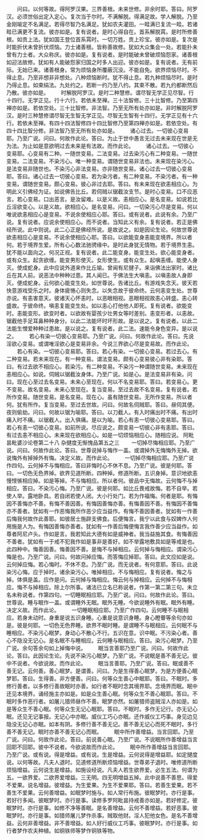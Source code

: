<!-- { "loadSidebar": true } -->
　　问曰。以何等故。得阿罗汉果。三界善根。未来世修。非余时耶。答曰。阿罗汉。必须世俗出定入定心。复次当于尔时。不满解脱。得满足故。学人解脱。乃至金刚喻定不名满足。若得尽智乃名满足。犹如农夫灌田。一畦满已复流一畦。若诸畦已满更不复流。彼亦如是。复有说者。是时心得自在。首系解脱罥。是时所修善根。如贡上法。犹如国王登位首系罥时。一切万姓。贡上珍宝。彼亦如是。复次是时能折伏未曾折伏烦恼。力士诸善根。皆称善故修。犹如大众集会一处。若能扑未曾有力士者。大众称庆。彼亦如是。复有说者。是时能破未曾破烦恼怨家。诸善根如迎法故修。犹如有人能破怨家归国之时多人出迎。彼亦如是。复有说者。无有前际。无始已来。诸善根身。常为烦恼身所覆蔽沉没。不能自免。欲界烦恼尽时。不得止息。乃至非想非非想处。八种烦恼断时。犹不得止息。若九种烦恼尽时。是时乃得止息。如束绢法。九处约之。若断一约乃至八约。其束不散。若九约都断然后乃散。彼亦如是。
　　时解脱阿罗汉。是时二种慧修。谓尽智无学正见尽智。行十四行。无学正见。行十六行。若依未至禅。三十法智修。三十比智修。乃至第四禅亦如是。若依空处。三十比智修。非法智。乃至无所有处亦如是。非时解脱阿罗汉。是时三种慧修谓尽智无生智无学正见。尽智无生智有十四行。无学正见有十六行。若依未至禅。有四十四法智修四十四比智修乃至第四禅亦如是。若依空处。有四十四比智分修。非法智乃至无所有处亦如是。
　　诸心过去。一切彼心变易耶。乃至广说。问曰。何故作此论。答曰。为止于世中愚言无过去未来现在世是无为法。为止如是意欲明过去未来是有法故。而作此论。
　　诸心过去。一切彼心变易耶。心变易有二种。一随世变易。二法变易。过去染污心有二种变易。一随世变易。二法变易。不染污心。唯一种变易。谓随世变易非法也。未来现在染污心。是法变易非随世也。不染污心非法变易。亦非随世变易。诸心过去一切彼心变易耶。答曰。诸心过去一切彼心变易。若为染污者。有二种变易。不染污者。有一种变易。谓随世变易。颇心变易。彼心非过去耶。答曰。有未来现在欲恚相应心。为明此义引佛经为证。如说佛告比丘。若伺贼以锯截汝支节。是时心变易。口不应恶言。若心变易。口出恶言。是汝留难。以是义故。恚相应心。是名变易。如说若比丘淫欲变心。以是义故。欲相应心。是名变易。问曰。一切染污心尽是变易。何以唯说欲恚相应心是变易。不说余使相应心耶。答曰。或有说者。此说有余。乃至广说。复有说者。应说余使相应心。而不说者。当知此义有余。复有说者。若正是佛经所说。此中则说。此二心正是佛经所说。是故说之。如是因论生论。何故世尊说欲恚相应心是变易。不说余使相应心耶。答曰。以欲能变身恚能变境界。所以者何。若于境界生爱。所有心心数法驰骋缘中。是时此身犹无情物。若于境界生恚。犹不能以面向之。何况正视。复有说者。此二能变身。能变生处。欲心能变身者。或有众生。起贪欲缠。能变男形使灭。女形使生。或有众生。起嗔恚缠。能使人身灭。使成蛇身。此中应说外道来作比丘喻。曾闻有尼揵子。来诣佛法出家时。诸比丘在其人前。说恶法中种种过患。其人闻已。于佛法生大嗔恚。以嗔恚故人身即灭。便成蛇身。云何欲心能变生处。如世尊说。告诸比丘。有游戏失念天。彼天若快意游戏受乐之时。身体疲惓心则失念。以失念故于彼命终。云何恚变生处。世尊亦说。有恚害意天。彼诸天心怀恚时。以恶眼相视。恶眼相视故恚心转盛。恚心转盛故。于彼命终。嗔恚复能变生处。如以恚心打他他人即死。复有说者。欲能变时。恚能变形。欲变时者。以欲故有婴孩少壮男女等时差别。恚变形者。以恚故。锯截他手足耳鼻种种身分。以此二法能坏时坏形故。是以说之。复有说者。以此二法能生憎爱种种过患故。是以说之。复有说者。此二法。速能令身色变异。是以说之。
　　若心有染一切彼心变易耶。乃至广说。问曰。何故作此论。答曰。先说淫欲心变易。或谓唯淫欲心是变易非余。今说三界欲心尽是变易故。而作此论。
　　若心有染。一切彼心变易耶。答曰。若心有染。一切彼心变易。若过去心。有二种变易。若未来现在。有一种变易。谓法变易。颇有心变易彼心非有染耶。答曰。有过去欲不相应心。若染污。有二种变易。不染污一种谓随世变易。未来现在恚相应心。如说。伺贼以锯截汝身体。乃至广说。如是心。是法变易非有染。问曰。现在心至过去名变易。未来心至现在。何以不名变易耶。答曰。若变易心。更不变易。故名变易。未来心至现在。复当变易。至过去故不名变易。复有说者。若所作变易。随世变易。是名变易。现在心。虽有随世变易。无所作变易。所以者何。犹有所作。复当变易。至过去世故。问曰。何故名伺贼耶。答曰。昼伺其便。夜则偷劫。问曰。何故以锯为喻耶。答曰。以刀截人。有入时痛出时不痛。有出时痛入时不痛。以锯截人。出入俱痛。是以为喻。若心有恚一切彼心变易耶。答曰。若心有恚一切彼心变易。如前所说。尽应说之。颇变易一切彼心非有恚耶。答曰。有过去恚不相应心。未来现在欲相应心。如是一切烦恼相应心。随相应说。
阿毗昙毗婆沙论卷第二十八
杂揵度无惭愧品第五之三
　　一切掉尽悔相应耶。乃至广说。问曰。何故作此论。答曰。世尊说掉与悔作一盖。或谓掉外无悔悔外无掉。欲说悔外有掉掉外有悔。决定义故。而作此论。
　　一切掉尽悔相应耶。乃至广说作四句。云何掉不与悔相应。答曰非悔时心不休不息。乃至广说。彼是何耶。答曰。一切色无色界掉。欲界见道所断。四种掉。修道所断。五识身掉。意识地欲恚慢悭愱相应掉。如是等掉。不与悔相应。所以者何。彼品中无悔故。云何悔不与掉相应。答曰。不染污心悔。乃至广说。彼是何耶。如比丘畏戒故悔。若不自举。若使人举。露地卧具。若自闭若使人闭。大小行处门。若为作福悔。何者是耶。有悔因不善悔亦不善。有悔不善因善。有悔因善悔亦善。有悔善因不善。有悔因不善悔亦不善者。犹如有一作恶悔我所作恶少应当益作。有悔不善因善者。犹如有一作善后悔我何故作此善耶。如彼居士施辟支佛食。后便悔言。我宁以此食与奴婢作人何用施是人为。有悔因善悔亦善者。犹如有一作善后悔便悔言我作善少应当益作。如尊者阿尼卢头。作如是言。我若知此大德有如是威神者。我当益施其食。有悔善因不善者。犹如有一于戒不犯我作如是事非是善好。如不举露地敷具如是等戒是也。此四种中。悔善因善。悔善因不善。是悔不与掉相应。云何掉与悔相应。谓染污心悔是也。乃至广说。问曰。何故问掉应悔。而答悔应掉耶。答曰。此文应如是说。云何掉应悔。若心悔时。不休不息。乃至广说。而无说者。有何意耶。答曰。此说染污心悔。应于掉时。诸余染污心。唯掉相应。不与悔相应。复有说者。悔之与掉。体俱是盖。应作是问。云何掉与悔相应。悔云何与掉相应。云何掉不与悔相应。悔不与掉相应。除上尔所事。诸法已立名已称说者。作第一第二第三句。未立名未称说者。作第四句。一切睡眠相应耶。乃至广说。问曰。何故作此论。答曰。世尊说。睡与眠作一盖。或谓睡外无眠。眠外无睡。今欲说睡外有眠。眠外有睡。决定义故。而作此论。
　　一切睡眠相应耶。乃至广作四句。云何睡不与眠相应。若身未动时。身重是说五识身睡。心重是说意识身睡。身心瞪瞢等余句亦如是。彼是何耶。一切色无色界睡。欲界不眠时睡。是谓睡不与眠相应。云何眠不与睡相应。不染污心眠梦。身动心不散心不行。五识在意。识中眠。不污染心者。善心不隐没无记心。是名眠不与睡相应。云何睡与眠相应。答曰。染污心眠梦。乃至广说。余句答余句如上掉悔中说。
　　眠当言善耶乃至广说。问曰。何故作此论。答曰。此因论生论。先说不染污心眠梦。乃至广说。不说眠是善不善无记。彼中不说者。今欲说故。而作此论。
　　眠当言善耶。乃至广说。答曰。眠或善不善无记。云何善。善心眠梦。是谓善。问曰。为是生得善心眠梦。为是方便善心眠梦耶。答曰。生得善。非方便善。问曰。何等众生善心中眠耶。答曰。不眠时。多修行善者。以多修行善故眠时亦善。如行者不眠时念其境界耶。念境界而眠。眠中还见本境界。诵经施主亦如是。如是众生善心眠。何等众生不善心眠耶。答曰。不眠时多作恶行者。如屠儿猎师昼作不善。眠梦亦然。如屠猎师盗贼淫人亦如是。如是等众生不善心眠。何等众生无记心眠耶。答曰。不眠时。多作无记行。亦无记心眠。还见无记事报。无记心中亦眠。威仪工巧心亦眠。还作威仪工巧事。身见边见隐没无记心亦眠。如本有阴。多修行善不善无记。善不善无记心而死不眠时。多行善不善无记。眠时亦善不善无记心而眠。
　　眠中所作善增益。当言回耶。乃至广说。问曰。何故作此论。答曰。前说善心眠。乃至广说。不说眠所作善增益当言回耶不回耶。彼中不说者。今欲说故而作此论。
　　眠中所作善增益当言回耶。乃至广说。或有说。得是增益。或有说。生是增益。云何说得是增益耶。如定揵度说。以何等故。凡夫人退时。见道修道所断烦恼增益。世尊弟子退时。唯修道所断烦恼增益。云何说生是增益。如施设经说。凡夫人若生欲界爱。必生五法。何谓为五。一欲界爱。二欲界爱增益。三无明。四无明增益五掉。此中说善不善思。得爱不爱果。说名增益。彼增益。为生爱果。为生不爱果耶。答曰。若善生爱果。若不善生不爱果。云何善增益。如眠梦时施与。如人常行布施。彼眠梦时。亦行是事。若好行多闻。彼眠梦时。亦行是事。读修多罗阿毗昙持戒善亦如是。若好修定。彼眠梦时。亦行是事。如修不净等善眠。是名善增益。云何不善增益。若好恶事。彼眠梦时。亦行是事。如猎师屠儿梦作杀事。贼取他财。淫人犯他女色。是名不善增益。云何非善增益。非不善增益。如人好行威仪工巧事。彼眠梦时。亦行是事。如行者梦作农夫种植。如铜铁师等梦作铜铁等物。
